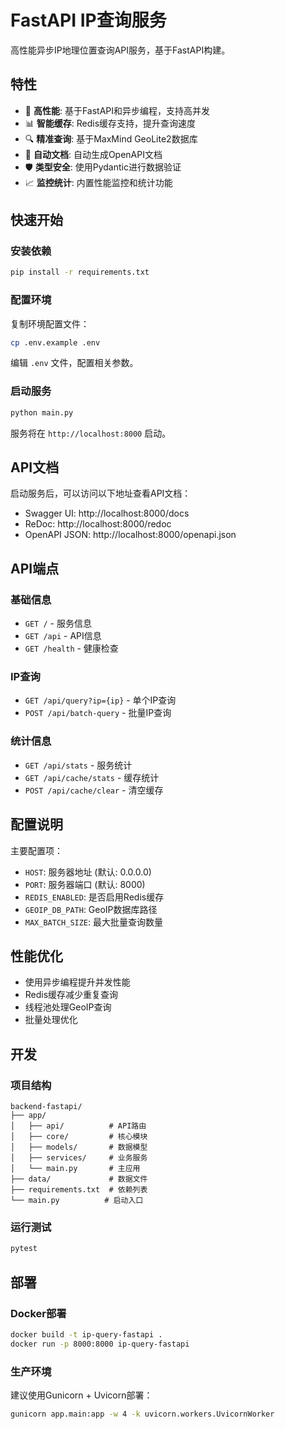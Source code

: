# FastAPI IP查询服务

高性能异步IP地理位置查询API服务，基于FastAPI构建。

## 特性

- 🚀 **高性能**: 基于FastAPI和异步编程，支持高并发
- 📊 **智能缓存**: Redis缓存支持，提升查询速度
- 🔍 **精准查询**: 基于MaxMind GeoLite2数据库
- 📝 **自动文档**: 自动生成OpenAPI文档
- 🛡️ **类型安全**: 使用Pydantic进行数据验证
- 📈 **监控统计**: 内置性能监控和统计功能

## 快速开始

### 安装依赖

```bash
pip install -r requirements.txt
```

### 配置环境

复制环境配置文件：
```bash
cp .env.example .env
```

编辑 `.env` 文件，配置相关参数。

### 启动服务

```bash
python main.py
```

服务将在 `http://localhost:8000` 启动。

## API文档

启动服务后，可以访问以下地址查看API文档：

- Swagger UI: http://localhost:8000/docs
- ReDoc: http://localhost:8000/redoc
- OpenAPI JSON: http://localhost:8000/openapi.json

## API端点

### 基础信息

- `GET /` - 服务信息
- `GET /api` - API信息
- `GET /health` - 健康检查

### IP查询

- `GET /api/query?ip={ip}` - 单个IP查询
- `POST /api/batch-query` - 批量IP查询

### 统计信息

- `GET /api/stats` - 服务统计
- `GET /api/cache/stats` - 缓存统计
- `POST /api/cache/clear` - 清空缓存

## 配置说明

主要配置项：

- `HOST`: 服务器地址 (默认: 0.0.0.0)
- `PORT`: 服务器端口 (默认: 8000)
- `REDIS_ENABLED`: 是否启用Redis缓存
- `GEOIP_DB_PATH`: GeoIP数据库路径
- `MAX_BATCH_SIZE`: 最大批量查询数量

## 性能优化

- 使用异步编程提升并发性能
- Redis缓存减少重复查询
- 线程池处理GeoIP查询
- 批量处理优化

## 开发

### 项目结构

```
backend-fastapi/
├── app/
│   ├── api/          # API路由
│   ├── core/         # 核心模块
│   ├── models/       # 数据模型
│   ├── services/     # 业务服务
│   └── main.py       # 主应用
├── data/             # 数据文件
├── requirements.txt  # 依赖列表
└── main.py          # 启动入口
```

### 运行测试

```bash
pytest
```

## 部署

### Docker部署

```bash
docker build -t ip-query-fastapi .
docker run -p 8000:8000 ip-query-fastapi
```

### 生产环境

建议使用Gunicorn + Uvicorn部署：

```bash
gunicorn app.main:app -w 4 -k uvicorn.workers.UvicornWorker
```
